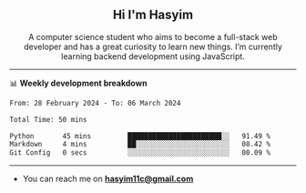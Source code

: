<h2 align="center">Hi I'm Hasyim</h2>

<p align="center">A computer science student who aims to become a full-stack web developer and has a great curiosity to learn new things. I’m currently learning backend development using JavaScript.</p>

---

📊 **Weekly development breakdown**

<!--START_SECTION:waka-->

```txt
From: 28 February 2024 - To: 06 March 2024

Total Time: 50 mins

Python       45 mins         ███████████████████████░░   91.49 %
Markdown     4 mins          ██░░░░░░░░░░░░░░░░░░░░░░░   08.42 %
Git Config   0 secs          ░░░░░░░░░░░░░░░░░░░░░░░░░   00.09 %
```

<!--END_SECTION:waka-->

---

- You can reach me on **hasyim11c@gmail.com**
